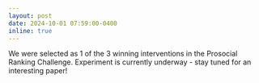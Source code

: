 ```yaml
---
layout: post
date: 2024-10-01 07:59:00-0400
inline: true
---
```


We were selected as 1 of the 3 winning interventions in the Prosocial Ranking Challenge. Experiment is currently underway - stay tuned for an interesting paper!